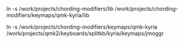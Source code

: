 ln -s /work/projects/chording-modifiers/lib /work/projects/chording-modifiers/keymaps/qmk-kyria/lib

ln -s /work/projects/chording-modifiers/keymaps/qmk-kyria /work/projects/qmk2/keyboards/splitkb/kyria/keymaps/jmoggr